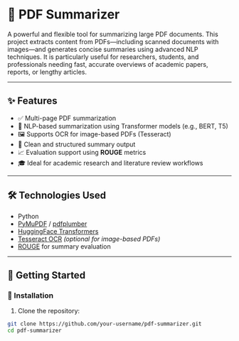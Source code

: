 # 📄 PDF Summarizer

A powerful and flexible tool for summarizing large PDF documents. This project extracts content from PDFs—including scanned documents with images—and generates concise summaries using advanced NLP techniques. It is particularly useful for researchers, students, and professionals needing fast, accurate overviews of academic papers, reports, or lengthy articles.

---

## ✨ Features

- ✅ Multi-page PDF summarization
- 🧠 NLP-based summarization using Transformer models (e.g., BERT, T5)
- 🖼️ Supports OCR for image-based PDFs (Tesseract)
- 📃 Clean and structured summary output
- 📈 Evaluation support using **ROUGE** metrics
- 🎓 Ideal for academic research and literature review workflows

---

## 🛠️ Technologies Used

- Python
- [PyMuPDF](https://pymupdf.readthedocs.io/) / [pdfplumber](https://github.com/jsvine/pdfplumber)
- [HuggingFace Transformers](https://huggingface.co/transformers/)
- [Tesseract OCR](https://github.com/tesseract-ocr/tesseract) *(optional for image-based PDFs)*
- [ROUGE](https://pypi.org/project/rouge/) for summary evaluation

---

## 🚀 Getting Started

### 🔧 Installation

1. Clone the repository:
```bash
git clone https://github.com/your-username/pdf-summarizer.git
cd pdf-summarizer
